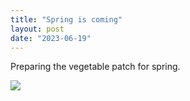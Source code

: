 ```yaml
---
title: "Spring is coming"
layout: post
date: "2023-06-19"
---
```


Preparing the vegetable patch for spring.

![](/assets/images/2023/20230515_121858-1024x461.jpg)
